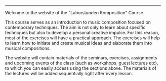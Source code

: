 
---
Welcome to the website of the "Laborstunden Komposition" Course.

This course serves as an introduction to music composition focused on contemporary techniques. The aim is not only to learn about specific techniques but also to develop a personal creative impulse. For this reason, most of the exercises will have a practical approach. The exercises will help to learn how to initiate and create musical ideas and elaborate them into musical compositions.

The website will contain materials of the seminars, exercises, assignments and upcoming events of the class (such as workshops, guest lectures etc), to which you can easily access using the sections above. The materials of the lectures will be added sequentially right after every lesson. 
<!---**[Materials](materials.md)** *(Update!!!)*

**[Assignments](assignments.md)** (will be soon)

**[Events](events.md)** (will be soon)

<!---
[Link](smth.md) to the demo page with examples
-->
